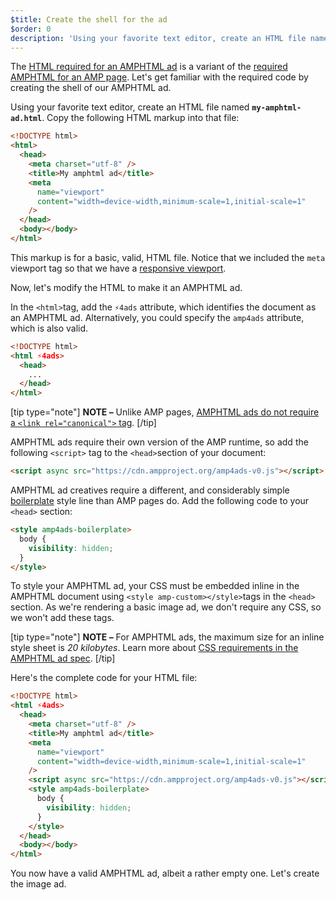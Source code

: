 ```yaml
---
$title: Create the shell for the ad
$order: 0
description: 'Using your favorite text editor, create an HTML file named my-amphtml-ad.html. Copy the following HTML markup into that file: ...'
---
```


The [HTML required for an AMPHTML ad](../../../../documentation/guides-and-tutorials/learn/a4a_spec.md) is a variant of the [required AMPHTML for an AMP page](../../../../documentation/guides-and-tutorials/learn/spec/amphtml.md). Let's get familiar with the required code by creating the shell of our AMPHTML ad.

Using your favorite text editor, create an HTML file named **`my-amphtml-ad.html`**. Copy the following HTML markup into that file:

```html
<!DOCTYPE html>
<html>
  <head>
    <meta charset="utf-8" />
    <title>My amphtml ad</title>
    <meta
      name="viewport"
      content="width=device-width,minimum-scale=1,initial-scale=1"
    />
  </head>
  <body></body>
</html>
```

This markup is for a basic, valid, HTML file. Notice that we included the `meta` viewport tag so that we have a [responsive viewport](../../../../documentation/guides-and-tutorials/develop/style_and_layout/responsive_design.md#controlling-the-viewport).

Now, let's modify the HTML to make it an AMPHTML ad.

In the `<html>`tag, add the `⚡4ads` attribute, which identifies the document as an AMPHTML ad. Alternatively, you could specify the `amp4ads` attribute, which is also valid.

```html hl_lines="2"
<!DOCTYPE html>
<html ⚡4ads>
  <head>
    ...
  </head>
</html>
```

[tip type="note"]
**NOTE –** Unlike AMP pages, [AMPHTML ads do not require a `<link rel="canonical">` tag](../../../../documentation/guides-and-tutorials/learn/a4a_spec.md#amphtml-ad-format-rules).
[/tip]

AMPHTML ads require their own version of the AMP runtime, so add the following `<script>` tag to the `<head>`section of your document:

```html hl_lines="1"
<script async src="https://cdn.ampproject.org/amp4ads-v0.js"></script>
```

AMPHTML ad creatives require a different, and considerably simple [boilerplate](../../../../documentation/guides-and-tutorials/learn/a4a_spec.md#boilerplate) style line than AMP pages do. Add the following code to your `<head>` section:

```html hl_lines="1"
<style amp4ads-boilerplate>
  body {
    visibility: hidden;
  }
</style>
```

To style your AMPHTML ad, your CSS must be embedded inline in the AMPHTML document using `<style amp-custom></style>`tags in the `<head>` section. As we're rendering a basic image ad, we don't require any CSS, so we won't add these tags.

[tip type="note"]
**NOTE –** For AMPHTML ads, the maximum size for an inline style sheet is _20 kilobytes_. Learn more about [CSS requirements in the AMPHTML ad spec](../../../../documentation/guides-and-tutorials/learn/a4a_spec.md#css).
[/tip]

Here's the complete code for your HTML file:

```html
<!DOCTYPE html>
<html ⚡4ads>
  <head>
    <meta charset="utf-8" />
    <title>My amphtml ad</title>
    <meta
      name="viewport"
      content="width=device-width,minimum-scale=1,initial-scale=1"
    />
    <script async src="https://cdn.ampproject.org/amp4ads-v0.js"></script>
    <style amp4ads-boilerplate>
      body {
        visibility: hidden;
      }
    </style>
  </head>
  <body></body>
</html>
```

You now have a valid AMPHTML ad, albeit a rather empty one. Let's create the image ad.
